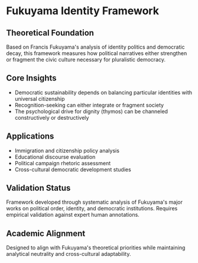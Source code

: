 # Fukuyama Identity Framework

## Theoretical Foundation
Based on Francis Fukuyama's analysis of identity politics and democratic decay, this framework measures how political narratives either strengthen or fragment the civic culture necessary for pluralistic democracy.

## Core Insights
- Democratic sustainability depends on balancing particular identities with universal citizenship
- Recognition-seeking can either integrate or fragment society
- The psychological drive for dignity (thymos) can be channeled constructively or destructively

## Applications
- Immigration and citizenship policy analysis
- Educational discourse evaluation  
- Political campaign rhetoric assessment
- Cross-cultural democratic development studies

## Validation Status
Framework developed through systematic analysis of Fukuyama's major works on political order, identity, and democratic institutions. Requires empirical validation against expert human annotations.

## Academic Alignment
Designed to align with Fukuyama's theoretical priorities while maintaining analytical neutrality and cross-cultural adaptability.
